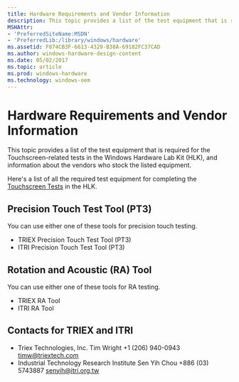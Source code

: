 ```yaml
---
title: Hardware Requirements and Vendor Information
description: This topic provides a list of the test equipment that is required for the Touchscreen-related tests in the Windows Hardware Lab Kit (HLK), and information about the vendors who stock the listed equipment.
MSHAttr:
- 'PreferredSiteName:MSDN'
- 'PreferredLib:/library/windows/hardware'
ms.assetid: F874CB3F-6613-4329-B38A-69182FC37CAD
ms.author: windows-hardware-design-content
ms.date: 05/02/2017
ms.topic: article
ms.prod: windows-hardware
ms.technology: windows-oem
---
```


# Hardware Requirements and Vendor Information


This topic provides a list of the test equipment that is required for the Touchscreen-related tests in the Windows Hardware Lab Kit (HLK), and information about the vendors who stock the listed equipment.

Here's a list of all the required test equipment for completing the [Touchscreen Tests](touchscreen-tests.md) in the HLK.

## Precision Touch Test Tool (PT3)


You can use either one of these tools for precision touch testing.

-   TRIEX Precision Touch Test Tool (PT3)
-   ITRI Precision Touch Test Tool (PT3)

## Rotation and Acoustic (RA) Tool


You can use either one of these tools for RA testing.

-   TRIEX RA Tool
-   ITRI RA Tool

## Contacts for TRIEX and ITRI


-   Triex Technologies, Inc.
    Tim Wright
    +1 (206) 940-0943
    timw@triextech.com
-   Industrial Technology Research Institute
    Sen Yih Chou
    +886 (03) 5743887
    senyih@itri.org.tw

 

 






